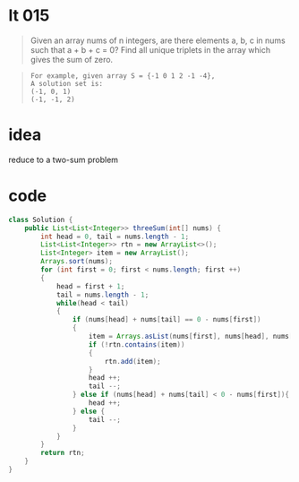 # lt 015
> Given an array nums of n integers, are there elements a, b, c in nums such that a + b + c = 0? Find all unique triplets in the array which gives the sum of zero.

>     For example, given array S = {-1 0 1 2 -1 -4},
>     A solution set is:
>     (-1, 0, 1)
>     (-1, -1, 2)

# idea
reduce to a two-sum problem


# code
```java
class Solution {
    public List<List<Integer>> threeSum(int[] nums) {
        int head = 0, tail = nums.length - 1;
        List<List<Integer>> rtn = new ArrayList<>();
        List<Integer> item = new ArrayList();
        Arrays.sort(nums);
        for (int first = 0; first < nums.length; first ++) 
        {
            head = first + 1;
            tail = nums.length - 1;
            while(head < tail) 
            {
                if (nums[head] + nums[tail] == 0 - nums[first]) 
                {
                    item = Arrays.asList(nums[first], nums[head], nums[tail]);
                    if (!rtn.contains(item))
                    {
                        rtn.add(item);
                    }
                    head ++;
                    tail --;
                } else if (nums[head] + nums[tail] < 0 - nums[first]){
                    head ++;
                } else {
                    tail --;
                }
            }
        }
        return rtn;
    }
}
```